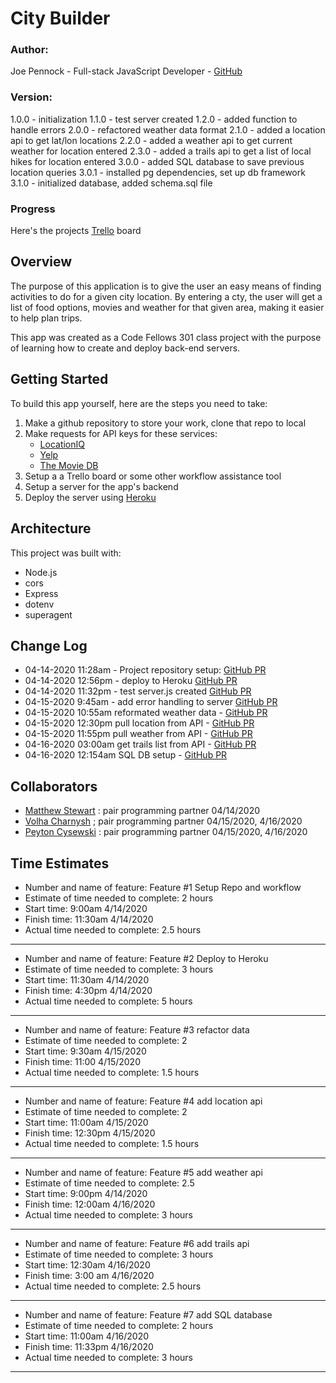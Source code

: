 # City Builder

### **Author**:
Joe Pennock - Full-stack JavaScript Developer - [GitHub](https://github.com/penjoe)

### **Version**:
1.0.0 - initialization
1.1.0 - test server created
1.2.0 - added function to handle errors
2.0.0 - refactored weather data format
2.1.0 - added a location api to get lat/lon locations
2.2.0 - added a weather api to get current weather for location entered
2.3.0 - added a trails api to get a list of local hikes for location entered
3.0.0 - added SQL database to save previous location queries
3.0.1 - installed pg dependencies, set up db framework
3.1.0 - initialized database, added schema.sql file 
<!-- (increment the patch/fix version number if you make more commits past your first submission) -->

###  Progress 
Here's the projects [Trello](https://trello.com/b/S1cbilFm/city-builder-api) board
## Overview
The purpose of this application is to give the user an easy means of finding activities to do for a given city location. By entering a cty, the user will get a list of food options, movies and weather for that given area, making it easier to help plan trips.

This app was created as a Code Fellows 301 class project with the purpose of learning how to create and deploy back-end servers. 

## Getting Started
To build this app yourself, here are the steps you need to take:
1. Make a github repository to store your work, clone that repo to local
2. Make requests for API keys for these services:
    - [LocationIQ](https://locationiq.com/)
    - [Yelp](https://www.yelp.com/developers/documentation/v3/business_search)
    - [The Movie DB](https://developers.themoviedb.org/3/getting-started/introduction)
3. Setup a a Trello board or some other workflow assistance tool
4. Setup a server for the app's backend
5. Deploy the server using [Heroku](https://www.heroku.com/)

## Architecture
<!-- Provide a detailed description of the application design. What technologies (languages, libraries, etc) you're using, and any other relevant design information. -->
This project was built with:
- Node.js
- cors
- Express
- dotenv
- superagent

## Change Log
<!-- Use this area to document the iterative changes made to your application as each feature is successfully implemented. Use time stamps. Here's an examples:
01-01-2001 4:59pm - Application now has a fully-functional express server, with a GET route for the location resource. -->
- 04-14-2020 11:28am - Project repository setup: [GitHub PR](https://github.com/penjoe/city-builder/pull/1)
- 04-14-2020 12:56pm - deploy to Heroku [GitHub PR](https://github.com/penjoe/city-explorer-api/pull/2)
- 04-14-2020 11:32pm - test server.js created [GitHub PR](https://github.com/penjoe/city-explorer-api/pull/3)
- 04-15-2020 9:45am - add error handling to server [GitHub PR](https://github.com/penjoe/city-explorer-api/pull/5)
- 04-15-2020 10:55am reformated weather data -  [GitHub PR](https://github.com/penjoe/city-explorer-api/pull/7)
- 04-15-2020 12:30pm pull location from API -  [GitHub PR](https://github.com/penjoe/city-explorer-api/pull/8)
- 04-15-2020 11:55pm pull weather from API -  [GitHub PR](https://github.com/penjoe/city-explorer-api/pull/9)
- 04-16-2020 03:00am get trails list from API -  [GitHub PR](https://github.com/penjoe/city-explorer-api/pull/10)
- 04-16-2020 12:154am SQL DB setup -  [GitHub PR](https://github.com/penjoe/city-explorer-api/pull/12)

## Collaborators
- [Matthew Stewart](https://github.com/matthewadamstewart) :  pair programming partner 04/14/2020
- [Volha Charnysh](https://github.com/charnysho) ; pair programming partner 04/15/2020, 4/16/2020 
- [Peyton Cysewski](https://github.com/Peyton-Cysewski) : pair programming partner 04/15/2020, 4/16/2020

## Time Estimates
- Number and name of feature: Feature #1 Setup Repo and workflow
- Estimate of time needed to complete: 2 hours
- Start time: 9:00am 4/14/2020
- Finish time: 11:30am 4/14/2020
- Actual time needed to complete: 2.5 hours
<hr>

- Number and name of feature: Feature #2 Deploy to Heroku
- Estimate of time needed to complete: 3 hours
- Start time: 11:30am 4/14/2020
- Finish time: 4:30pm 4/14/2020
- Actual time needed to complete: 5 hours
<hr>

- Number and name of feature: Feature #3 refactor data
- Estimate of time needed to complete: 2
- Start time: 9:30am 4/15/2020
- Finish time: 11:00 4/15/2020
- Actual time needed to complete: 1.5 hours
<hr>

- Number and name of feature: Feature #4 add location api
- Estimate of time needed to complete: 2
- Start time: 11:00am 4/15/2020
- Finish time: 12:30pm 4/15/2020
- Actual time needed to complete: 1.5 hours
<hr>

- Number and name of feature: Feature #5 add weather api
- Estimate of time needed to complete: 2.5
- Start time: 9:00pm 4/14/2020
- Finish time: 12:00am 4/16/2020
- Actual time needed to complete: 3 hours
<hr>

- Number and name of feature: Feature #6 add trails api
- Estimate of time needed to complete: 3 hours
- Start time: 12:30am 4/16/2020
- Finish time:  3:00 am 4/16/2020
- Actual time needed to complete: 2.5 hours
<hr>

- Number and name of feature: Feature #7 add SQL database
- Estimate of time needed to complete: 2 hours
- Start time: 11:00am 4/16/2020
- Finish time: 11:33pm 4/16/2020
- Actual time needed to complete: 3 hours
<hr>